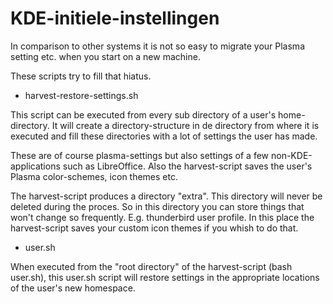 # KDE-initiele-instellingen

In comparison to other systems it is not so easy to migrate your Plasma setting etc. when you start on a new machine.

These scripts try to fill that hiatus.

- harvest-restore-settings.sh

This script can be executed from every sub directory of a user's home-directory. It will create a directory-structure in de directory from where it is executed and fill these directories with a lot of settings the user has made.

These are of course plasma-settings but also settings of a few non-KDE-applications such as LibreOffice. Also the harvest-script saves the user's Plasma color-schemes, icon themes etc.

The harvest-script produces a directory "extra". This directory will never be deleted during the proces. So in this directory you can store things that won't change so frequently. E.g. thunderbird user profile. In this place the harvest-script saves your custom icon themes if you whish to do that.

- user.sh

When executed from the "root directory" of the harvest-script (bash user.sh), this user.sh script will restore settings in the appropriate locations of the user's new homespace.
